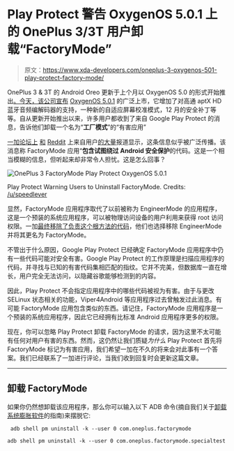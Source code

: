 # Play Protect 警告 OxygenOS 5.0.1 上的 OnePlus 3/3T 用户卸载“FactoryMode”

> 原文：<https://www.xda-developers.com/oneplus-3-oxygenos-501-play-protect-factory-mode/>

OnePlus 3 & 3T 的 Android Oreo 更新于上个月以 OxygenOS 5.0 的形式开始推出[。今天，该公司宣布](https://www.xda-developers.com/oxygenos-5-android-oreo-released-oneplus-3-oneplus-3t/) [OxygenOS 5.0.1](https://www.xda-developers.com/oxygenos-oneplus-3-aptx-hd-december/) 的广泛上市，它增加了对高通 aptX HD 蓝牙音频编解码器的支持，一种新的自适应屏幕校准模式，12 月的安全补丁等等。自从更新开始推出以来，许多用户都收到了来自 Google Play Protect 的消息，告诉他们卸载一个名为“**工厂模式**”的“有害应用”

[一加论坛上](https://forums.oneplus.net/threads/google-play-protect-factory-mode-harmful.735406/) [和](https://forums.oneplus.net/threads/factorymode.735361/) [Reddit](https://www.reddit.com/r/oneplus/comments/7n7hct/anyone_getting_a_disable_harmful_app_factorymode/) 上来自用户[的大量](https://forums.oneplus.net/threads/new-bug-is-it-real-oos-5-0-1.735795/)报道显示，这条信息似乎被广泛传播。该消息称 FactoryMode 应用“**包含试图绕过 Android 安全保护**的代码。这是一个相当模糊的信息，但听起来却非常令人担忧。这是怎么回事？

 <picture>![OnePlus 3 FactoryMode Play Protect OxygenOS 5.0.1](img/be69b67e506917bd046301f7cbc58c42.png)</picture> 

Play Protect Warning Users to Uninstall FactoryMode. Credits: [/u/speedlever](https://www.reddit.com/r/oneplus/comments/7n7hct/anyone_getting_a_disable_harmful_app_factorymode/drzsxub/)

显然，FactoryMode 应用程序取代了以前被称为 EngineerMode 的应用程序，这是一个预装的系统应用程序，可以被物理访问设备的用户利用来获得 root 访问权限。一加[最终移除了负责这个根方法的代码](https://www.xda-developers.com/qualcomm-denies-involvement-root-backdoor-oneplus/)，他们也选择移除 EngineerMode 并将其更名为 FactoryMode。

不管出于什么原因，Google Play Protect 已经确定 FactoryMode 应用程序中仍有一些代码可能对安全有害。Google Play Protect 的工作原理是扫描应用程序的代码，并寻找与已知的有害代码集相匹配的指纹。它并不完美，但数据库一直在增长，用户完全无法访问，以隐藏谷歌能够检测到的内容。

因此，Play Protect 不会指定应用程序中的哪些代码被视为有害。由于与更改 SELinux 状态相关的功能，Viper4Android 等应用程序过去曾触发过此消息。有可能 FactoryMode 应用包含类似的东西。请记住，FactoryMode 应用程序是一个预装的系统应用程序，因此它已经拥有比标准 Android 应用程序更多的权限。

现在，你可以忽略 Play Protect 卸载 FactoryMode 的请求，因为这里不太可能有任何对用户有害的东西。然而，这仍然让我们质疑*为什么* Play Protect 首先将 FactoryMode 标记为有害应用，我们希望一加在不久的将来会对此事有一个答案。我们已经联系了一加进行评论，当我们收到回复时会更新这篇文章。

* * *

## 卸载 FactoryMode

如果你仍然想卸载该应用程序，那么你可以输入以下 ADB 命令(摘自我们关于[卸载系统膨胀软件](https://www.xda-developers.com/uninstall-carrier-oem-bloatware-without-root-access/)的指南)来摆脱它:

```
 adb shell pm uninstall -k --user 0 com.oneplus.factorymode

adb shell pm uninstall -k --user 0 com.oneplus.factorymode.specialtest 
```